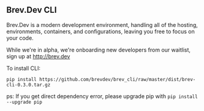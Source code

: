 ## Brev.Dev CLI

Brev.Dev is a modern development environment, handling all of the hosting, environments, containers, and configurations,
leaving you free to focus on your code.

While we're in alpha, we're onboarding new developers from our waitlist, sign up at http://brev.dev

To install CLI:

`pip install https://github.com/brevdev/brev_cli/raw/master/dist/brev-cli-0.3.0.tar.gz`

ps: If you get direct dependency error, please upgrade pip with `pip install --upgrade pip`
